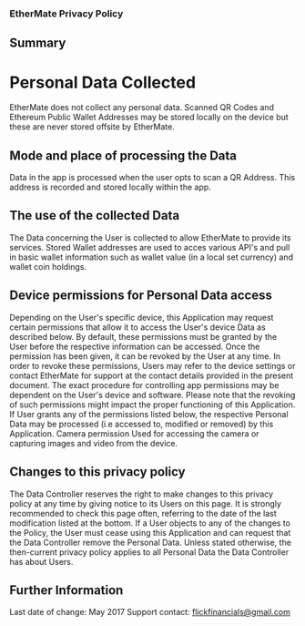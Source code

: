 

### EtherMate Privacy Policy

## Summary
# Personal Data Collected
EtherMate does not collect any personal data. Scanned QR Codes and Ethereum Public Wallet Addresses may be stored locally on the device but these are never stored offsite by EtherMate.

## Mode and place of processing the Data
Data in the app is processed when the user opts to scan a QR Address. This address is recorded and stored locally within the app.

## The use of the collected Data
The Data concerning the User is collected to allow EtherMate to provide its services.
Stored Wallet addresses are used to acces various API's and pull in basic wallet information such as wallet value (in a local set currency) and wallet coin holdings.

## Device permissions for Personal Data access
Depending on the User's specific device, this Application may request certain permissions that allow it to access the User's device Data as described below.
By default, these permissions must be granted by the User before the respective information can be accessed. Once the permission has been given, it can be revoked by the User at any time. In order to revoke these permissions, Users may refer to the device settings or contact EtherMate for support at the contact details provided in the present document.
The exact procedure for controlling app permissions may be dependent on the User's device and software.
Please note that the revoking of such permissions might impact the proper functioning of this Application.
If User grants any of the permissions listed below, the respective Personal Data may be processed (i.e accessed to, modified or removed) by this Application.
Camera permission
Used for accessing the camera or capturing images and video from the device.

## Changes to this privacy policy
The Data Controller reserves the right to make changes to this privacy policy at any time by giving notice to its Users on this page. It is strongly recommended to check this page often, referring to the date of the last modification listed at the bottom. If a User objects to any of the changes to the Policy, the User must cease using this Application and can request that the Data Controller remove the Personal Data. Unless stated otherwise, the then-current privacy policy applies to all Personal Data the Data Controller has about Users.

## Further Information
Last date of change: May 2017
Support contact: flickfinancials@gmail.com
